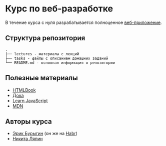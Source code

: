 # Курс по веб-разработке

В течение курса с нуля разрабатывается полноценное [веб-приложение](https://github.com/lyaplyap/elizabeth.vanilla/tree/main). 

## Структура репозитория

```text
.
├── lectures - материалы с лекций
├── tasks - файлы с описанием домашних заданий
└── README.md - основная информация о репозитории
```

## Полезные материалы

* [HTMLBook](https://htmlbook.ru/)
* [Дока](https://doka.guide/)
* [Learn JavaScript](https://learn.javascript.ru/)
* [MDN](https://developer.mozilla.org/ru/)

## Авторы курса

* [Эрик Бурыгин](https://github.com/d08r0) (он же на [Habr](https://habr.com/ru/users/d08r0/publications/articles/))
* [Никита Ляпин](https://github.com/lyaplyap)
